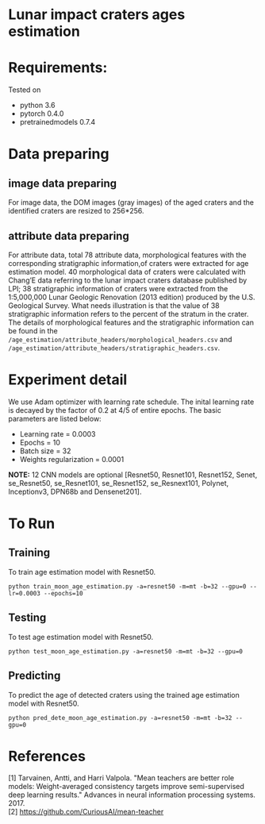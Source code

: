 # Lunar impact craters ages estimation  

# Requirements:
Tested on 
* python 3.6
* pytorch 0.4.0
* pretrainedmodels 0.7.4

# Data preparing
## image data preparing
For image data, the DOM images (gray images) of the aged craters and the identified craters are resized to 256*256.

## attribute data preparing
For attribute data, total 78 attribute data, morphological features with the corresponding stratigraphic information,of craters were extracted for age estimation model.
40 morphological data of craters were calculated with Chang’E data referring to the lunar impact craters database published by LPI; 
38 stratigraphic information of craters were extracted from the 1:5,000,000 Lunar Geologic Renovation (2013 edition) produced by the U.S. Geological Survey. 
What needs illustration is that the value of 38 stratigraphic information refers to the percent of the stratum in the crater.
The details of morphological features and the stratigraphic information can be found in the `/age_estimation/attribute_headers/morphological_headers.csv` 
and `/age_estimation/attribute_headers/stratigraphic_headers.csv`.

# Experiment detail
We use Adam optimizer with learning rate schedule. The inital learning rate is decayed by the factor of 0.2 at 4/5 of entire epochs. 
The basic parameters are listed below:
* Learning rate = 0.0003
* Epochs = 10
* Batch size = 32
* Weights regularization = 0.0001

**NOTE:** 12 CNN models are optional [Resnet50, Resnet101, Resnet152, Senet, se_Resnet50, se_Resnet101, se_Resnet152, se_Resnext101, Polynet, Inceptionv3, DPN68b and Densenet201].

# To Run
## Training
To train age estimation model with Resnet50.

`python train_moon_age_estimation.py -a=resnet50 -m=mt -b=32 --gpu=0 --lr=0.0003 --epochs=10`

## Testing
To test age estimation model with Resnet50.

`python test_moon_age_estimation.py -a=resnet50 -m=mt -b=32 --gpu=0`

## Predicting
To predict the age of detected craters using the trained age estimation model with Resnet50.

`python pred_dete_moon_age_estimation.py -a=resnet50 -m=mt -b=32 --gpu=0`


# References
[1] Tarvainen, Antti, and Harri Valpola. "Mean teachers are better role models: Weight-averaged consistency targets improve semi-supervised deep learning results." Advances in neural information processing systems. 2017.  
[2] <https://github.com/CuriousAI/mean-teacher>
